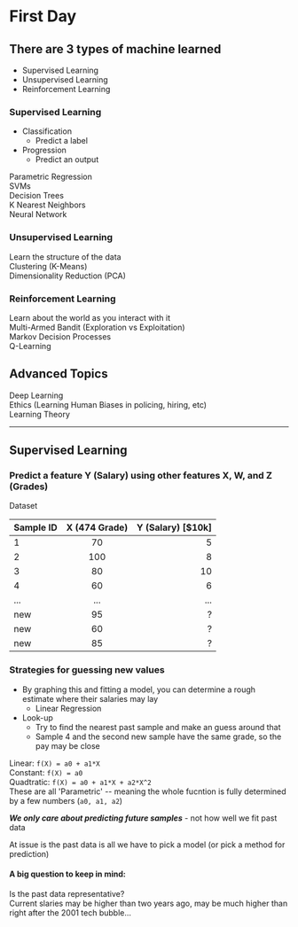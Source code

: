 # First Day

## There are 3 types of machine learned

- Supervised Learning
- Unsupervised Learning
- Reinforcement Learning

### Supervised Learning

- Classification
  - Predict a label
- Progression
  - Predict an output

Parametric Regression  
SVMs  
Decision Trees  
K Nearest Neighbors  
Neural Network

### Unsupervised Learning

Learn the structure of the data  
Clustering (K-Means)  
Dimensionality Reduction (PCA)

### Reinforcement Learning

Learn about the world as you interact with it  
Multi-Armed Bandit (Exploration vs Exploitation)  
Markov Decision Processes  
Q-Learning   


## Advanced Topics

Deep Learning  
Ethics (Learning Human Biases in policing, hiring, etc)  
Learning Theory  

--- 

## Supervised Learning
### Predict a feature Y (Salary) using other features X, W, and Z (Grades)  
Dataset

| Sample ID | X (474 Grade) | Y (Salary) [$10k] |
| :-------- | :-----------: | ----------------: |
| 1         |      70       |                 5 |
| 2         |      100      |                 8 |
| 3         |      80       |                10 |
| 4         |      60       |                 6 |
| ...       |      ...      |               ... |
| new       |      95       |                 ? |
| new       |      60       |                 ? |
| new       |      85       |                 ? |

### Strategies for guessing new values
- By graphing this and fitting a model, you can determine a rough estimate where their salaries may lay
  - Linear Regression
- Look-up
  - Try to find the nearest past sample and make an guess around that
  - Sample 4 and the second new sample have the same grade, so the pay may be close

Linear: `f(X) = a0 + a1*X`  
Constant: `f(X) = a0`  
Quadtratic: `f(X) = a0 + a1*X + a2*X^2`  
These are all 'Parametric' -- meaning the whole fucntion is fully determined by a few numbers (`a0, a1, a2`)

***We only care about predicting future samples*** - not how well we fit past data

At issue is the past data is all we have to pick a model (or pick a method for prediction) 

#### A big question to keep in mind: 
Is the past data representative?  
Current slaries may be higher than two years ago, may be much higher than right after the 2001 tech bubble...  
